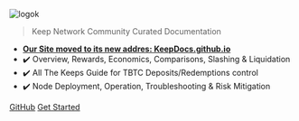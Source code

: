 <!-- _coverpage.md -->
<!--[a ver](assets/images/keepdocgraf.jpg)>
<!-- [logo](https://miro.medium.com/max/1400/1*a1rZEF1awSz0wsKdL9SuGw.jpeg)-->
![logok](https://user-images.githubusercontent.com/68087535/97370162-2713da80-188d-11eb-9a2a-4a48caac102b.png)

> Keep Network
> Community Curated Documentation

- **[Our Site moved to its new addres: KeepDocs.github.io](https://keepdocs.github.io/)**
- :heavy_check_mark: Overview, Rewards, Economics, Comparisons, Slashing & Liquidation
- :heavy_check_mark: All The Keeps Guide for TBTC Deposits/Redemptions control
- :heavy_check_mark: Node Deployment, Operation, Troubleshooting & Risk Mitigation


[GitHub](https://github.com/keepdocs/keepdocs.github.io/)
[Get Started](https://keepdocs.github.io/)
